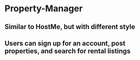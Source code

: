 # Property-Manager

## Similar to HostMe, but with different style

## Users can sign up for an account, post properties, and search for rental listings
